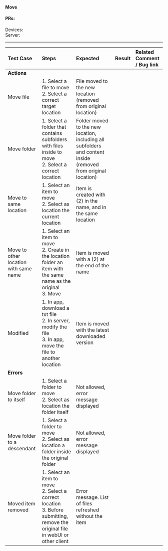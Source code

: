 #### Move 

#### PRs: 

Devices: <br>
Server: 


---

 
| Test Case | Steps | Expected | Result | Related Comment / Bug link | 
| :-------- | :---- | :------- | :----: | :------------------------- | 
|**Actions**||||||
| Move file  | 1. Select a file to move<br>2. Select a correct target location | File moved to the new location (removed from original location)|   |  |
| Move folder | 1. Select a folder that contains subfolders with files inside to move<br>2. Select a correct location | Folder moved to the new location, including all subfolders and content inside (removed from original location)|  | |
| Move to same location | 1. Select an item to move<br>2. Select as location the current location | Item is created with (2) in the name, and in the same location |  |  |
| Move to other location with same name | 1. Select an item to move<br>2. Create in the location folder an item with the same name as the original<br>3. Move | Item is moved with a (2) at the end of the name |  |  |
| Modified | 1. In app, download a txt file<br>2. In server, modify the file<br>3. In app, move the file to another location | Item is moved with the latest downloaded version |  |  |
|**Errors**||||||
| Move folder to itself | 1. Select a folder to move<br>2. Select as location the folder itself | Not allowed, error message displayed |  |   
| Move folder to a descendant | 1. Select a folder to move<br>2. Select as location a folder inside the original folder | Not allowed, error message displayed |  |   |
| Moved item removed | 1. Select an item to move<br>2. Select a correct location<br>3. Before submitting, remove the original file in webUI or other client | Error message. List of files refreshed without the item |  |  |